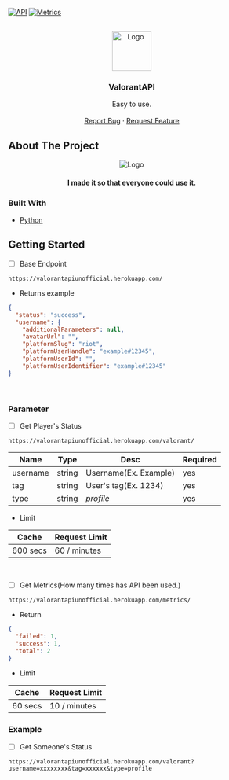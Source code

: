 <div id="top"></div>

<!-- TOP -->

[![API](https://img.shields.io/website?down_color=red&down_message=Not%20Working&label=API&style=for-the-badge&up_message=Working&url=https%3A%2F%2Fvalorantapiunofficial.herokuapp.com%2F)](https://valorantapiunofficial.herokuapp.com/)
[![Metrics](https://img.shields.io/website?down_color=red&down_message=Not%20Working&label=Metrics&style=for-the-badge&up_message=Working&url=https%3A%2F%2Fvalorantapiunofficial.herokuapp.com%2Fmetrics)](https://valorantapiunofficial.herokuapp.com/metrics)

<!-- PROJECT LOGO -->
<br />
<div align="center">
  <a href="https://github.com/Leaf48/ValorantAPI">
    <img src="https://user-images.githubusercontent.com/58620209/175783389-2497ed06-957d-4cdd-9fe1-d43f534cdc19.png" alt="Logo" width="80" height="80">

  </a>

  <h3 align="center">ValorantAPI</h3>

  <p align="center">
    Easy to use.
    <br />
    <br />
    <a href="https://github.com/Leaf48/ValorantAPI/issues">Report Bug</a>
    ·
    <a href="https://github.com/Leaf48/ValorantAPI/issues">Request Feature</a>
  </p>
</div>


<!-- ABOUT THE PROJECT -->
## About The Project

<div align="center">
  <img src="https://media1.tenor.com/images/0a87fbcdd08e1280c12e26ac2c3bb443/tenor.gif" alt="Logo">
  <h4>I made it so that everyone could use it.</h4>
</div>


### Built With

* [Python](https://www.python.org/)

<!-- GETTING STARTED -->
## Getting Started
- [ ] Base Endpoint
```url
https://valorantapiunofficial.herokuapp.com/
```
* Returns example
```json
{
  "status": "success", 
  "username": {
    "additionalParameters": null, 
    "avatarUrl": "", 
    "platformSlug": "riot", 
    "platformUserHandle": "example#12345", 
    "platformUserId": "", 
    "platformUserIdentifier": "example#12345"
}
```
</br>

### Parameter
- [ ] Get Player's Status </br>
```url
https://valorantapiunofficial.herokuapp.com/valorant/
```

| Name | Type | Desc | Required |
| ------------- | ------------- | ------------- | ------------- |
| username  | string  | Username(Ex. Example)  | yes  |
| tag  | string  | User's tag(Ex. 1234)  | yes |
| type  | string  | *profile* | yes  |

* Limit

| Cache | Request Limit |
| ----- | ----- |
| 600 secs | 60 / minutes |

</br>

- [ ] Get Metrics(How many times has API been used.)
```url
https://valorantapiunofficial.herokuapp.com/metrics/
```
* Return
```json
{
  "failed": 1, 
  "success": 1, 
  "total": 2
}
```
* Limit

| Cache | Request Limit |
| ----- | ----- |
| 60 secs | 10 / minutes |

### Example
- [ ] Get Someone's Status </br>
```url
https://valorantapiunofficial.herokuapp.com/valorant?username=xxxxxxxx&tag=xxxxxx&type=profile
```
